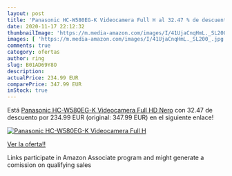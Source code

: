 ```yaml
---
layout: post
title: 'Panasonic HC-W580EG-K Videocamera Full H al 32.47 % de descuento'
date: 2020-11-17 22:12:32
thumbnailImage: 'https://m.media-amazon.com/images/I/41UjaCnqHmL._SL200_.jpg'
images: [ 'https://m.media-amazon.com/images/I/41UjaCnqHmL._SL200_.jpg' ]
comments: true
category: ofertas
author: ring
slug: B01AD69Y8O
description:
actualPrice: 234.99 EUR
comparePrice: 347.99 EUR
inStock: true
---
```


Está [Panasonic HC-W580EG-K Videocamera Full HD  Nero](https://www.amazon.it/dp/B01AD69Y8O/?tag=tolees00-21) con 32.47 de descuento por 234.99 EUR (original: 347.99 EUR) en el siguiente enlace!

[![Panasonic HC-W580EG-K Videocamera Full H](https://m.media-amazon.com/images/I/41UjaCnqHmL._SL200_.jpg)](https://www.amazon.it/dp/B01AD69Y8O/?tag=tolees00-21)

[Ver la oferta!!](https://www.amazon.it/dp/B01AD69Y8O/?tag=tolees00-21)

Links participate in Amazon Associate program and might generate a comission on qualifying sales


